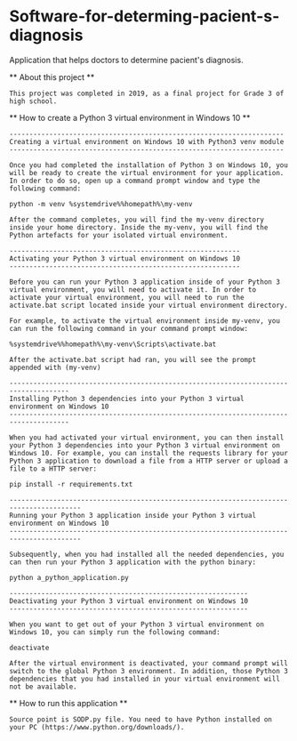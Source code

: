 # Software-for-determing-pacient-s-diagnosis
Application that helps doctors to determine pacient's diagnosis.

**
About this project
**

    This project was completed in 2019, as a final project for Grade 3 of high school.
    
**
How to create a Python 3 virtual environment in Windows 10
**

    ---------------------------------------------------------------------
    Creating a virtual environment on Windows 10 with Python3 venv module
    ---------------------------------------------------------------------

    Once you had completed the installation of Python 3 on Windows 10, you will be ready to create the virtual environment for your application. In order to do so, open up a command prompt window and type the following command:

    python -m venv %systemdrive%%homepath%\my-venv

    After the command completes, you will find the my-venv directory inside your home directory. Inside the my-venv, you will find the Python artefacts for your isolated virtual environment.

    ----------------------------------------------------------
    Activating your Python 3 virtual environment on Windows 10
    ----------------------------------------------------------

    Before you can run your Python 3 application inside of your Python 3 virtual environment, you will need to activate it. In order to activate your virtual environment, you will need to run the activate.bat script located inside your virtual environment directory.

    For example, to activate the virtual environment inside my-venv, you can run the following command in your command prompt window:

    %systemdrive%%homepath%\my-venv\Scripts\activate.bat

    After the activate.bat script had ran, you will see the prompt appended with (my-venv)

    -------------------------------------------------------------------------------------
    Installing Python 3 dependencies into your Python 3 virtual environment on Windows 10
    -------------------------------------------------------------------------------------

    When you had activated your virtual environment, you can then install your Python 3 dependencies into your Python 3 virtual environment on Windows 10. For example, you can install the requests library for your Python 3 application to download a file from a HTTP server or upload a file to a HTTP server:

    pip install -r requirements.txt

    ----------------------------------------------------------------------------------------
    Running your Python 3 application inside your Python 3 virtual environment on Windows 10
    ----------------------------------------------------------------------------------------

    Subsequently, when you had installed all the needed dependencies, you can then run your Python 3 application with the python binary:

    python a_python_application.py

    ------------------------------------------------------------
    Deactivating your Python 3 virtual environment on Windows 10
    ------------------------------------------------------------

    When you want to get out of your Python 3 virtual environment on Windows 10, you can simply run the following command:

    deactivate

    After the virtual environment is deactivated, your command prompt will switch to the global Python 3 environment. In addition, those Python 3 dependencies that you had installed in your virtual environment will not be available.

**
How to run this application
**

	Source point is SODP.py file. You need to have Python installed on your PC (https://www.python.org/downloads/).
	
